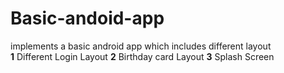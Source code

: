 # Basic-andoid-app
implements a basic android app which includes different layout <br/>
**1** Different Login Layout
**2** Birthday card Layout
**3** Splash Screen

